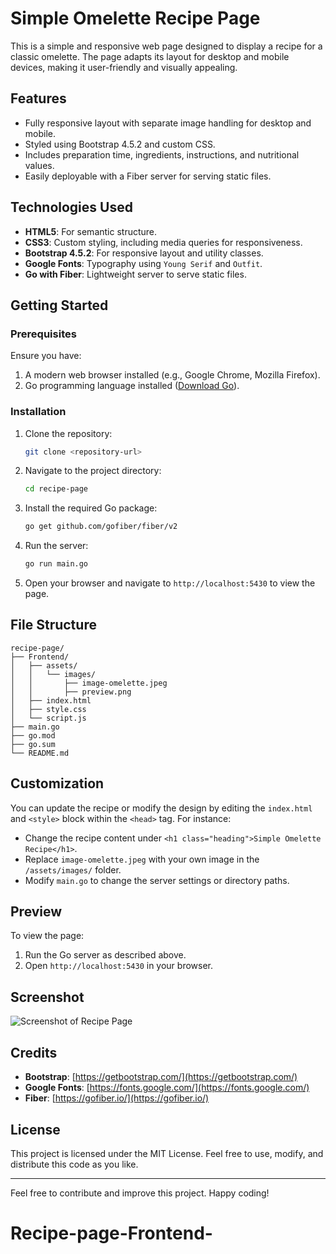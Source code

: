# Simple Omelette Recipe Page

This is a simple and responsive web page designed to display a recipe for a classic omelette. The page adapts its layout for desktop and mobile devices, making it user-friendly and visually appealing.

## Features
- Fully responsive layout with separate image handling for desktop and mobile.
- Styled using Bootstrap 4.5.2 and custom CSS.
- Includes preparation time, ingredients, instructions, and nutritional values.
- Easily deployable with a Fiber server for serving static files.

## Technologies Used
- **HTML5**: For semantic structure.
- **CSS3**: Custom styling, including media queries for responsiveness.
- **Bootstrap 4.5.2**: For responsive layout and utility classes.
- **Google Fonts**: Typography using `Young Serif` and `Outfit`.
- **Go with Fiber**: Lightweight server to serve static files.

## Getting Started

### Prerequisites
Ensure you have:
1. A modern web browser installed (e.g., Google Chrome, Mozilla Firefox).
2. Go programming language installed ([Download Go](https://go.dev/)).

### Installation
1. Clone the repository:
   ```bash
   git clone <repository-url>
   ```
2. Navigate to the project directory:
   ```bash
   cd recipe-page
   ```
3. Install the required Go package:
   ```bash
   go get github.com/gofiber/fiber/v2
   ```
4. Run the server:
   ```bash
   go run main.go
   ```
5. Open your browser and navigate to `http://localhost:5430` to view the page.

## File Structure
```
recipe-page/
├── Frontend/
│   ├── assets/
│   │   └── images/
│   │       ├── image-omelette.jpeg
│   │       ├── preview.png
│   ├── index.html
│   ├── style.css
│   └── script.js
├── main.go
├── go.mod
├── go.sum
└── README.md
```

## Customization
You can update the recipe or modify the design by editing the `index.html` and `<style>` block within the `<head>` tag. For instance:

- Change the recipe content under `<h1 class="heading">Simple Omelette Recipe</h1>`.
- Replace `image-omelette.jpeg` with your own image in the `/assets/images/` folder.
- Modify `main.go` to change the server settings or directory paths.

## Preview
To view the page:
1. Run the Go server as described above.
2. Open `http://localhost:5430` in your browser.

## Screenshot
![Screenshot of Recipe Page](Frontend/assets/images/preview.png)

## Credits
- **Bootstrap**: [https://getbootstrap.com/](https://getbootstrap.com/)
- **Google Fonts**: [https://fonts.google.com/](https://fonts.google.com/)
- **Fiber**: [https://gofiber.io/](https://gofiber.io/)

## License
This project is licensed under the MIT License. Feel free to use, modify, and distribute this code as you like.

---

Feel free to contribute and improve this project. Happy coding!
# Recipe-page-Frontend-
